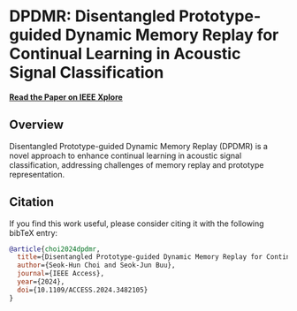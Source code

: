 # DPDMR: Disentangled Prototype-guided Dynamic Memory Replay for Continual Learning in Acoustic Signal Classification

[**Read the Paper on IEEE Xplore**](https://ieeexplore.ieee.org/document/10719982)

## Overview
Disentangled Prototype-guided Dynamic Memory Replay (DPDMR) is a novel approach to enhance continual learning in acoustic signal classification, addressing challenges of memory replay and prototype representation.

## Citation
If you find this work useful, please consider citing it with the following bibTeX entry:

```bibtex
@article{choi2024dpdmr,
  title={Disentangled Prototype-guided Dynamic Memory Replay for Continual Learning in Acoustic Signal Classification},
  author={Seok-Hun Choi and Seok-Jun Buu},
  journal={IEEE Access},
  year={2024},
  doi={10.1109/ACCESS.2024.3482105}
}
